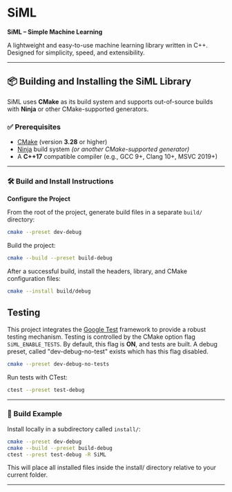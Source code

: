 # SiML
**SiML – Simple Machine Learning**

A lightweight and easy-to-use machine learning library written in C++. Designed for simplicity, speed, and extensibility.

---

## 📦 Building and Installing the SiML Library

SiML uses **CMake** as its build system and supports out-of-source builds with **Ninja** or other CMake-supported generators.

### ✅ Prerequisites
- [CMake](https://cmake.org/) (version **3.28** or higher)
- [Ninja](https://ninja-build.org/) build system *(or another CMake-supported generator)*
- A **C++17** compatible compiler (e.g., GCC 9+, Clang 10+, MSVC 2019+)

---

### 🛠️ Build and Install Instructions
**Configure the Project**

From the root of the project, generate build files in a separate `build/` directory:
```bash
cmake --preset dev-debug
```
Build the project:
```bash
cmake --build --preset build-debug
```
After a successful build, install the headers, library, and CMake configuration files:
```bash
cmake --install build/debug
```
## Testing

This project integrates the [Google Test](https://github.com/google/googletest) framework to provide a robust testing mechanism. Testing is controlled by the CMake option flag `SiML_ENABLE_TESTS`. By default, this flag is **ON**, and tests are built. A debug preset, called "dev-debug-no-test" exists which has this flag disabled.
```bash
cmake --preset dev-debug-no-tests
```
Run tests with CTest:
```bash
ctest --preset test-debug
```

---

### 🧪 Build Example
Install locally in a subdirectory called `install/`:
```bash
cmake --preset dev-debug
cmake --build --preset build-debug
ctest --prest test-debug -R SiML
```
This will place all installed files inside the install/ directory relative to your current folder.

---